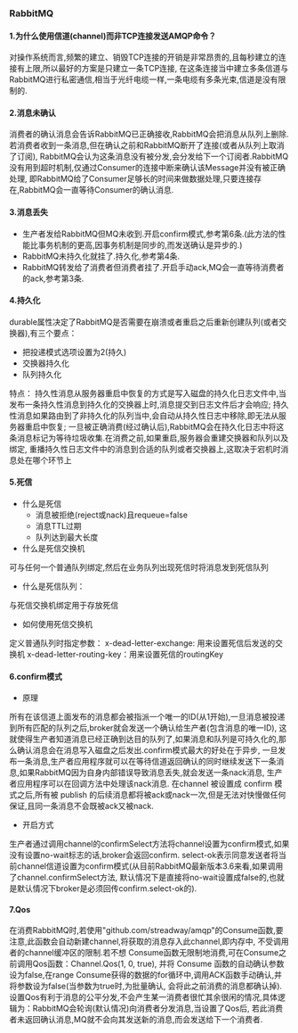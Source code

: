### RabbitMQ

#### 1.为什么使用信道(channel)而非TCP连接发送AMQP命令？
对操作系统而言,频繁的建立、销毁TCP连接的开销是非常昂贵的,且每秒建立的连接有上限,所以最好的方案是只建立一条TCP连接,
在这条连接当中建立多条信道与RabbitMQ进行私密通信,相当于光纤电缆一样,一条电缆有多条光束,信道是没有限制的.

#### 2.消息未确认
消费者的确认消息会告诉RabbitMQ已正确接收,RabbitMQ会把消息从队列上删除.若消费者收到一条消息,但在确认之前和RabbitMQ断开了连接(或者从队列上取消了订阅),
RabbitMQ会认为这条消息没有被分发,会分发给下一个订阅者.RabbitMQ没有用到超时机制,仅通过Consumer的连接中断来确认该Message并没有被正确处理,
即RabbitMQ给了Consumer足够长的时间来做数据处理,只要连接存在,RabbitMQ会一直等待Consumer的确认消息.

#### 3.消息丢失
* 生产者发给RabbitMQ但MQ未收到.开启confirm模式,参考第6条.(此方法的性能比事务机制的更高,因事务机制是同步的,而发送确认是异步的.)
* RabbitMQ未持久化就挂了.持久化,参考第4条.
* RabbitMQ转发给了消费者但消费者挂了.开启手动ack,MQ会一直等待消费者的ack,参考第3条.

#### 4.持久化
durable属性决定了RabbitMQ是否需要在崩溃或者重启之后重新创建队列(或者交换器),有三个要点：
* 把投递模式选项设置为2(持久)
* 交换器持久化
* 队列持久化

特点：
持久性消息从服务器重启中恢复的方式是写入磁盘的持久化日志文件中,当发布一条持久性消息到持久化的交换器上时,消息提交到日志文件后才会响应;
持久性消息如果路由到了非持久化的队列当中,会自动从持久性日志中移除,即无法从服务器重启中恢复;
一旦被正确消费(经过确认后),RabbitMQ会在持久化日志中将这条消息标记为等待垃圾收集.在消费之前,如果重启,服务器会重建交换器和队列以及绑定,
重播持久性日志文件中的消息到合适的队列或者交换器上,这取决于宕机时消息处在哪个环节上

#### 5.死信
* 什么是死信
    * 消息被拒绝(reject或nack)且requeue=false
    * 消息TTL过期
    * 队列达到最大长度
* 什么是死信交换机

可与任何一个普通队列绑定,然后在业务队列出现死信时将消息发到死信队列

* 什么是死信队列：

与死信交换机绑定用于存放死信

* 如何使用死信交换机

定义普通队列时指定参数：
x-dead-letter-exchange: 用来设置死信后发送的交换机
x-dead-letter-routing-key：用来设置死信的routingKey

#### 6.confirm模式
* 原理

所有在该信道上面发布的消息都会被指派一个唯一的ID(从1开始),一旦消息被投递到所有匹配的队列之后,broker就会发送一个确认给生产者(包含消息的唯一ID),
这就使得生产者知道消息已经正确到达目的队列了,如果消息和队列是可持久化的,那么确认消息会在消息写入磁盘之后发出.confirm模式最大的好处在于异步,
一旦发布一条消息,生产者应用程序就可以在等待信道返回确认的同时继续发送下一条消息,如果RabbitMQ因为自身内部错误导致消息丢失,就会发送一条nack消息,
生产者应用程序可以在回调方法中处理该nack消息.
在channel 被设置成 confirm 模式之后,所有被 publish 的后续消息都将被ack或nack一次,但是无法对快慢做任何保证,且同一条消息不会既被ack又被nack.

* 开启方式

生产者通过调用channel的confirmSelect方法将channel设置为confirm模式,如果没有设置no-wait标志的话,broker会返回confirm.
select-ok表示同意发送者将当前channel信道设置为confirm模式(从目前RabbitMQ最新版本3.6来看,如果调用了channel.confirmSelect方法,
默认情况下是直接将no-wait设置成false的,也就是默认情况下broker是必须回传confirm.select-ok的).

#### 7.Qos
在消费RabbitMQ时,若使用"github.com/streadway/amqp"的Consume函数,要注意,此函数会自动新建channel,将获取的消息存入此channel,即内存中,
不受调用者的channel缓冲区的限制.若不想 Consume函数无限制地消费,可在Consume之前调用Qos函数：Channel.Qos(1, 0, true),
并将 Consume 函数的自动确认参数设为false,在range Consume获得的数据的for循环中,调用ACK函数手动确认,并将参数设为false(当参数为true时,为批量确认,
会将此之前消费的消息都确认掉).
设置Qos有利于消息的公平分发,不会产生某一消费者很忙其余很闲的情况,具体逻辑为：RabbitMQ会轮询(默认情况)向消费者分发消息,当设置了Qos后,
若此消费者未返回确认消息,MQ就不会向其发送新的消息,而会发送给下一个消费者.
